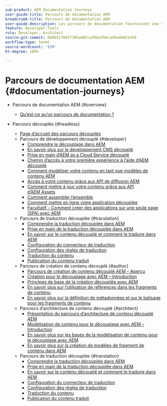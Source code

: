 ```yaml
---
sub-product: AEM Documentation Journeys
user-guide-title: Parcours de documentation AEM
breadcrumb-title: Parcours de documentation AEM
user-guide-description: Les parcours de documentation fournissent une structure narrative à la documentation AEM en synthétisant des fonctionnalités complexes et disparates afin de résoudre un objectif commercial en respectant les bonnes pratiques. Conçu pour les débutants dans AEM, les parcours présentent les concepts et les fonctionnalités permettant d’atteindre un objectif, étape par étape.
feature: Developer Tools
role: Developer, Architect
source-git-commit: 0b8b517607f305ad82caf6ba766cad5a46021439
workflow-type: tm+mt
source-wordcount: '529'
ht-degree: 100%

---
```



# Parcours de documentation AEM {#documentation-journeys}

<!--
Please note that all links to other guides need to be absolute references with leading protocol and domain since SCCM does not allow pages to be referenced with relative links in multiple ToCs.
-->

+ Parcours de documentation AEM {#overview}
   + [Qu’est-ce qu’un parcours de documentation ?](home.md)

+ Parcours découplés {#headless}
   + [Page d’accueil des parcours découplés](https://experienceleague.adobe.com/docs/experience-manager-65/headless-journey/home.html?lang=fr)
   + Parcours de développement découplé {#developer}
      + [Comprendre le découplage dans AEM](https://experienceleague.adobe.com/docs/experience-manager-65/headless-journey/developer/overview.html?lang=fr)
      + [En savoir plus sur le développement CMS découplé](https://experienceleague.adobe.com/docs/experience-manager-65/headless-journey/developer/learn-about.html?lang=fr)
      + [Prise en main d’AEM as a Cloud Service découplé](https://experienceleague.adobe.com/docs/experience-manager-65/headless-journey/developer/getting-started.html?lang=fr)
      + [Chemin d’accès à votre première expérience à l’aide d’AEM découplé](https://experienceleague.adobe.com/docs/experience-manager-65/headless-journey/developer/path-to-first-experience.html?lang=fr)
      + [Comment modéliser votre contenu en tant que modèles de contenu AEM](https://experienceleague.adobe.com/docs/experience-manager-65/headless-journey/developer/model-your-content.html?lang=fr)
      + [Accès à votre contenu grâce aux API de diffusion AEM](https://experienceleague.adobe.com/docs/experience-manager-65/headless-journey/developer/access-your-content.html?lang=fr)
      + [Comment mettre à jour votre contenu grâce aux API d’AEM Assets](https://experienceleague.adobe.com/docs/experience-manager-65/headless-journey/developer/update-your-content.html?lang=fr)
      + [Comment assembler l’ensemble](https://experienceleague.adobe.com/docs/experience-manager-65/headless-journey/developer/put-it-all-together.html?lang=fr)
      + [Comment mettre en ligne votre application découplée](https://experienceleague.adobe.com/docs/experience-manager-65/headless-journey/developer/go-live.html?lang=fr)
      + [Facultatif – Comment créer des applications sur une seule page (SPA) avec AEM](https://experienceleague.adobe.com/docs/experience-manager-65/headless-journey/developer/create-spa.html?lang=fr)
   + Parcours de traduction découplée {#translation}
      + [Comprendre la traduction découplée dans AEM](https://experienceleague.adobe.com/docs/experience-manager-65/headless-journey/translation/overview.html?lang=fr)
      + [Prise en main de la traduction découplée dans AEM](https://experienceleague.adobe.com/docs/experience-manager-65/headless-journey/translation/getting-started.html?lang=fr)
      + [En savoir sur le contenu découplé et comment le traduire dans AEM](https://experienceleague.adobe.com/docs/experience-manager-65/headless-journey/translation/learn-about.html?lang=fr)
      + [Configuration du connecteur de traduction](https://experienceleague.adobe.com/docs/experience-manager-65/headless-journey/translation/configure-connector.html?lang=fr)
      + [Configuration des règles de traduction](https://experienceleague.adobe.com/docs/experience-manager-65/headless-journey/translation/translation-rules.html?lang=fr)
      + [Traduction du contenu](https://experienceleague.adobe.com/docs/experience-manager-65/headless-journey/translation/translate-content.html?lang=fr)
      + [Publication du contenu traduit](https://experienceleague.adobe.com/docs/experience-manager-65/headless-journey/translation/publish-content.html?lang=fr)
   + Parcours de création de contenu découplé {#author}
      + [Parcours de création de contenu découplé AEM – Aperçu](https://experienceleague.adobe.com/docs/experience-manager-65/headless-journey/author/overview.html?lang=fr)
      + [Création pour le découplage avec AEM – Introduction](https://experienceleague.adobe.com/docs/experience-manager-65/headless-journey/author/introduction.html?lang=fr)
      + [Principes de base de la création découplée avec AEM](https://experienceleague.adobe.com/docs/experience-manager-65/headless-journey/author/basics.html?lang=fr)
      + [En savoir plus sur l’utilisation de références dans les fragments de contenu](https://experienceleague.adobe.com/docs/experience-manager-65/headless-journey/author/references.html?lang=fr)
      + [En savoir plus sur la définition de métadonnées et sur le balisage pour les fragments de contenu](https://experienceleague.adobe.com/docs/experience-manager-65/headless-journey/author/metadata-tagging.html?lang=fr)
   + Parcours d’architecture de contenu découplé {#architect}
      + [Présentation du parcours d’architecture de contenu découplé AEM](https://experienceleague.adobe.com/docs/experience-manager-65/headless-journey/architect/overview.html?lang=fr)
      + [Modélisation de contenu pour le découplage avec AEM – Introduction](https://experienceleague.adobe.com/docs/experience-manager-65/headless-journey/architect/introduction.html?lang=fr)
      + [En savoir plus sur les bases de la modélisation de contenu pour le découplage avec AEM](https://experienceleague.adobe.com/docs/experience-manager-65/headless-journey/architect/basics.html?lang=fr)
      + [En savoir plus sur la création de modèles de fragment de contenu dans AEM](https://experienceleague.adobe.com/docs/experience-manager-65/headless-journey/architect/model-structure.html?lang=fr)
   + Parcours de traduction découplée {#translation}
      + [Comprendre la traduction découplée dans AEM](https://experienceleague.adobe.com/docs/experience-manager-65/headless-journey/translation/overview.html?lang=fr)
      + [Prise en main de la traduction découplée dans AEM](https://experienceleague.adobe.com/docs/experience-manager-65/headless-journey/translation/getting-started.html?lang=fr)
      + [En savoir sur le contenu découplé et comment le traduire dans AEM](https://experienceleague.adobe.com/docs/experience-manager-65/headless-journey/translation/learn-about.html?lang=fr)
      + [Configuration du connecteur de traduction](https://experienceleague.adobe.com/docs/experience-manager-65/headless-journey/translation/configure-connector.html?lang=fr)
      + [Configuration des règles de traduction](https://experienceleague.adobe.com/docs/experience-manager-65/headless-journey/translation/translation-rules.html?lang=fr)
      + [Traduction du contenu](https://experienceleague.adobe.com/docs/experience-manager-65/headless-journey/translation/translate-content.html?lang=fr)
      + [Publication du contenu traduit](https://experienceleague.adobe.com/docs/experience-manager-65/headless-journey/translation/publish-content.html?lang=fr)
